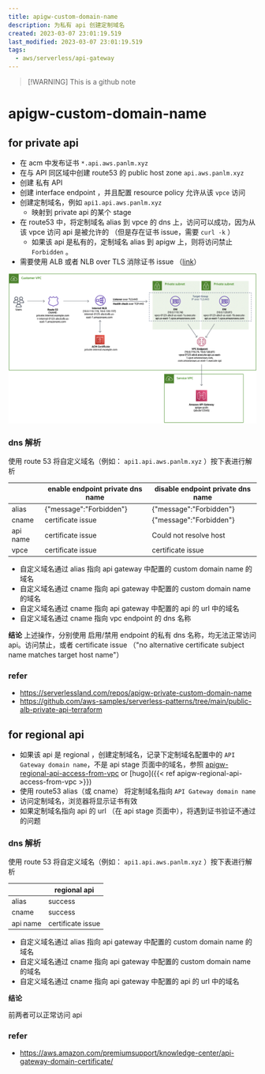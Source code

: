 ```yaml
---
title: apigw-custom-domain-name
description: 为私有 api 创建定制域名
created: 2023-03-07 23:01:19.519
last_modified: 2023-03-07 23:01:19.519
tags:
  - aws/serverless/api-gateway
---
```

> [!WARNING] This is a github note

# apigw-custom-domain-name

## for private api 
- 在 acm 中发布证书 `*.api.aws.panlm.xyz`
- 在与 API 同区域中创建 route53 的 public host zone `api.aws.panlm.xyz`
- 创建 私有 API 
- 创建 interface endpoint ，并且配置 resource policy 允许从该 `vpce` 访问
- 创建定制域名，例如 `api1.api.aws.panlm.xyz`
    - 映射到 private api 的某个 stage
- 在 route53 中，将定制域名 alias 到 vpce 的 dns 上，访问可以成功，因为从该 vpce 访问 api 是被允许的 （但是存在证书 issue，需要 `curl -k` ）
    - 如果该 api 是私有的，定制域名 alias 到 apigw 上，则将访问禁止 `Forbidden` 。
- 需要使用 ALB 或者 NLB over TLS 消除证书 issue （[link](https://github.com/aws-samples/serverless-samples/tree/main/apigw-private-custom-domain-name)）

![apigw-custom-domain-name-png-1.png](apigw-custom-domain-name-png-1.png)

### dns 解析
使用 route 53 将自定义域名（例如： `api1.api.aws.panlm.xyz` ）按下表进行解析

|          | enable endpoint private dns name | disable endpoint private dns name |
| -------- | -------------------------------- | --------------------------------- |
| alias    | {"message":"Forbidden"}          | {"message":"Forbidden"}           |
| cname    | certificate issue                | {"message":"Forbidden"}           |
| api name | certificate issue                | Could not resolve host            |
| vpce     | certificate issue                | certificate issue                 |

- 自定义域名通过 alias 指向 api gateway 中配置的 custom domain name 的域名
- 自定义域名通过 cname 指向 api gateway 中配置的 custom domain name 的域名
- 自定义域名通过 cname 指向 api gateway 中配置的 api 的 url 中的域名
- 自定义域名通过 cname 指向 vpc endpoint 的 dns 名称

**结论**
上述操作，分别使用 启用/禁用 endpoint 的私有 dns 名称，均无法正常访问 api。访问禁止，或者 certificate issue （"no alternative certificate subject name matches target host name"）

### refer
- https://serverlessland.com/repos/apigw-private-custom-domain-name
- https://github.com/aws-samples/serverless-patterns/tree/main/public-alb-private-api-terraform

## for regional api 
- 如果该 api 是 regional ，创建定制域名，记录下定制域名配置中的 `API Gateway domain name`，不是 api stage 页面中的域名，参照 [apigw-regional-api-access-from-vpc](apigw-regional-api-access-from-vpc.md) or [hugo]({{< ref apigw-regional-api-access-from-vpc >}})
- 使用 route53 alias（或 cname） 将定制域名指向 `API Gateway domain name`
- 访问定制域名，浏览器将显示证书有效
- 如果定制域名指向 api 的 url （在 api stage 页面中），将遇到证书验证不通过的问题

### dns 解析
使用 route 53 将自定义域名（例如： `api1.api.aws.panlm.xyz` ）按下表进行解析

|          | regional api      |
| -------- | ----------------- |
| alias    | success           |
| cname    | success           | 
| api name | certificate issue |

- 自定义域名通过 alias 指向 api gateway 中配置的 custom domain name 的域名
- 自定义域名通过 cname 指向 api gateway 中配置的 custom domain name 的域名
- 自定义域名通过 cname 指向 api gateway 中配置的 api 的 url 中的域名

**结论**

前两者可以正常访问 api

### refer
- https://aws.amazon.com/premiumsupport/knowledge-center/api-gateway-domain-certificate/




